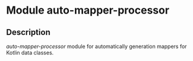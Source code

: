 # Module auto-mapper-processor

## Description

*auto-mapper-processor* module for automatically generation mappers for Kotlin data classes.
